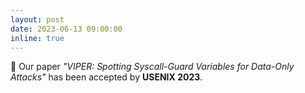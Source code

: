 ```yaml
---
layout: post
date: 2023-06-13 09:00:00
inline: true
---
```


:tada: Our paper <em>"VIPER: Spotting Syscall-Guard Variables for Data-Only Attacks"</em> has been accepted by <b>USENIX 2023</b>.
